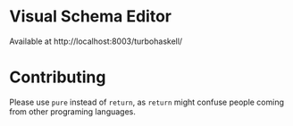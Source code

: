 # Visual Schema Editor

Available at http://localhost:8003/turbohaskell/

# Contributing

Please use `pure` instead of `return`, as `return` might confuse people coming from other programing languages.